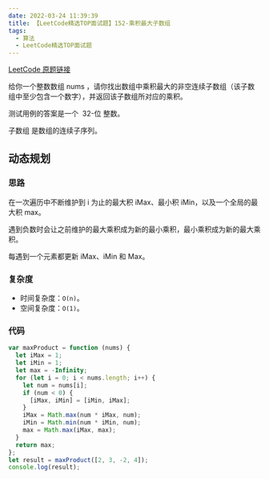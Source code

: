 ```yaml
---
date: 2022-03-24 11:39:39
title: 【LeetCode精选TOP面试题】152-乘积最大子数组
tags:
  - 算法
  - LeetCode精选TOP面试题
---
```


[LeetCode 原题链接](https://leetcode-cn.com/problems/maximum-product-subarray/)

给你一个整数数组 nums ，请你找出数组中乘积最大的非空连续子数组（该子数组中至少包含一个数字），并返回该子数组所对应的乘积。

测试用例的答案是一个  32-位 整数。

子数组 是数组的连续子序列。

## 动态规划

### 思路

在一次遍历中不断维护到 i 为止的最大积 iMax、最小积 iMin，以及一个全局的最大积 max。

遇到负数时会让之前维护的最大乘积成为新的最小乘积，最小乘积成为新的最大乘积。

每遇到一个元素都更新 iMax、iMin 和 Max。

### 复杂度

- 时间复杂度：`O(n)`。
- 空间复杂度：`O(1)`。

### 代码

```js
var maxProduct = function (nums) {
  let iMax = 1;
  let iMin = 1;
  let max = -Infinity;
  for (let i = 0; i < nums.length; i++) {
    let num = nums[i];
    if (num < 0) {
      [iMax, iMin] = [iMin, iMax];
    }
    iMax = Math.max(num * iMax, num);
    iMin = Math.min(num * iMin, num);
    max = Math.max(iMax, max);
  }
  return max;
};
let result = maxProduct([2, 3, -2, 4]);
console.log(result);
```
